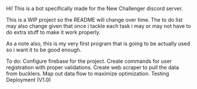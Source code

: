 Hi! This is a bot specifically made for the New Challenger discord server.

This is a WIP project so the README will change over time. The to do list may also change given that once i tackle each task i may or may not have to do extra stuff to make it work properly.

As a note also, this is my very first program that is going to be actually used so i want it to be good enough.

To do:
Configure firebase for the project.
Create commands for user registration with proper validations.
Create web scraper to pull the data from bucklers.
Map out data flow to maximize optimization.
Testing
Deployment (V1.0)

